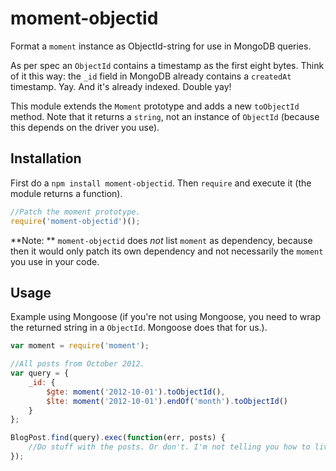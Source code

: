 moment-objectid
===============

Format a `moment` instance as ObjectId-string for use in MongoDB queries.

As per spec an `ObjectId` contains a timestamp as the first eight bytes.
Think of it this way: the `_id` field in MongoDB already contains a `createdAt` timestamp. Yay. And it's already indexed. Double yay!

This module extends the `Moment` prototype and adds a new `toObjectId` method. Note that it returns a `string`, not an instance of `ObjectId` (because this depends on the driver you use).

Installation
-----

First do a `npm install moment-objectid`. Then `require` and execute it (the module returns a function).

```js
//Patch the moment prototype.
require('moment-objectid')();
```

**Note: ** `moment-objectid` does _not_ list `moment` as dependency, because then it would only patch its own dependency and not necessarily the `moment` you use in your code.

Usage
-----

Example using Mongoose (if you're not using Mongoose, you need to wrap the returned string in a `ObjectId`. Mongoose does that for us.).

```js
var moment = require('moment');

//All posts from October 2012.
var query = {
	_id: {
		$gte: moment('2012-10-01').toObjectId(),
		$lte: moment('2012-10-01').endOf('month').toObjectId()
	}
};

BlogPost.find(query).exec(function(err, posts) {
	//Do stuff with the posts. Or don't. I'm not telling you how to live your life.
});
```